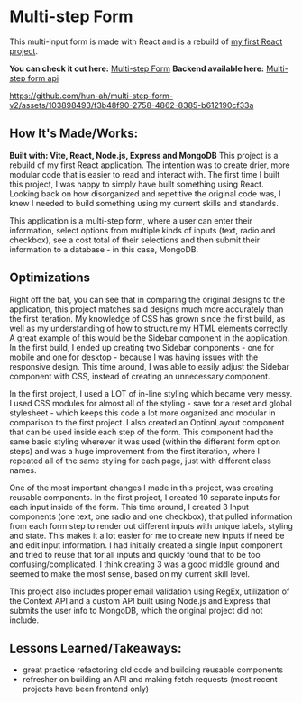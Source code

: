 # Multi-step Form

This multi-input form is made with React and is a rebuild of [my first React project](https://multi-step-form-react-hwm.netlify.app/).

**You can check it out here:** [Multi-step Form](https://multi-step-form-reactv2-hwm.netlify.app/)
**Backend available here:** [Multi-step form api](https://github.com/hun-ah/multi-step-form-api)

https://github.com/hun-ah/multi-step-form-v2/assets/103898493/f3b48f90-2758-4862-8385-b612190cf33a

## How It's Made/Works:
**Built with: Vite, React, Node.js, Express and MongoDB**
This project is a rebuild of my first React application. The intention was to create drier, more modular code that is easier to read and interact with. The first time I built
this project, I was happy to simply have built something using React. Looking back on how disorganized and repetitive the original code was, I knew I needed to build something using
my current skills and standards.

This application is a multi-step form, where a user can enter their information, select options from multiple kinds of inputs (text, radio and checkbox), see a cost total of their
selections and then submit their information to a database - in this case, MongoDB.

## Optimizations
Right off the bat, you can see that in comparing the original designs to the application, this project matches said designs much more accurately than the first iteration. My knowledge
of CSS has grown since the first build, as well as my understanding of how to structure my HTML elements correctly. A great example of this would be the Sidebar component in the 
application. In the first build, I ended up creating two Sidebar components - one for mobile and one for desktop - because I was having issues with the responsive design. This time 
around, I was able to easily adjust the Sidebar component with CSS, instead of creating an unnecessary component.

In the first project, I used a LOT of in-line styling which became very messy.
I used CSS modules for almost all of the styling - save for a reset and global stylesheet - which keeps this code a lot more organized and modular in comparison to the first project.
I also created an OptionLayout component that can be used inside each step of the form. This component had the same basic styling wherever it was used (within the different form
option steps) and was a huge improvement from the first iteration, where I repeated all of the same styling for each page, just with different class names.

One of the most important changes I made in this project, was creating reusable components. In the first project, I created 10 separate inputs for each input inside of the form. This 
time around, I created 3 Input components (one text, one radio and one checkbox), that pulled information from each form step to render out different inputs with unique labels, styling
and state. This makes it a lot easier for me to create new inputs if need be and edit input information. I had initially created a single Input component and tried to reuse that for all
inputs and quickly found that to be too confusing/complicated. I think creating 3 was a good middle ground and seemed to make the most sense, based on my current skill level.

This project also includes proper email validation using RegEx, utilization of the Context API and a custom API built using Node.js and Express that submits the user info to MongoDB, 
which the original project did not include.

## Lessons Learned/Takeaways:
- great practice refactoring old code and building reusable components
- refresher on building an API and making fetch requests (most recent projects have been frontend only)


